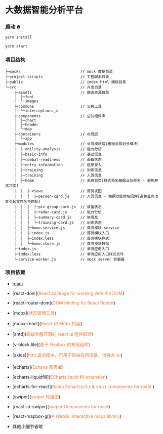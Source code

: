 # 大数据智能分析平台

### 启动 🔥

```js
yarn install

yarn start
```

###  项目结构

```
├─mocks                           // mock 数据目录
├─project-scripts                 // 工程脚本目录
├─public                          // index.html 模板目录
└─src                             // 开发目录
    ├─assets                      // 静态资源目录
    │  ├─font
    │  └─images
    ├─commons                     // 公共工具
    |  └─interception.js
    ├─components                  // 公共组件库
    │  ├─chart
    │  ├─header
    │  └─map
    ├─containers                  // 布局层
    │  └─app
    ├─modules                     // 业务模块层(根据业务划分模块)
    │  ├─ability-analysis         // 能力分析
    │  ├─basic-info               // 基础信息
    │  ├─combat-readiness         // 战备状态
    │  ├─entry-information        // 信息录入
    │  ├─training                 // 训练信息
    │  ├─training                 // 人员信息
    │  ├─home                     // 系统首页[样式命名根据业务命名 - 避免样式冲突]
    │  │  ├─views                 // 首页视图
    │  │  │  ├─person-card.js     // 人员信息 - 根据功能命名组件[避免业务改变引起文件名不匹配]
    │  │  │  ├─pie-group-card.js  // 装备状态
    │  │  │  ├─radar-card.js      // 能力分析
    │  │  │  ├─summary-card.js    // 旅信息
    │  │  │  └─training-card.js   // 训练状态
    │  │  ├─home.service.js       // 首页模块 service
    │  │  ├─index.js              // 首页模块入口
    │  │  ├─index.less            // 首页模块样式
    │  │  └─home.store.js         // 首页模块数据
    ├─index.js                    // 单页应用入口
    ├─index.less                  // 单页应用入口样式文件
    └─service-worker.js           // mock server 拦截器

```

### 项目依赖

-   [react](https://facebook.github.io/react/)
-   [react-dom](<span style="color: rgb(243,121,52);">React package for working with the DOM</span>)
-   [react-router-dom](<span style="color: rgb(243,121,52);">DOM binding for React Router</span>)
-   [mobx](<span style="color: rgb(243,121,52);">状态管理工具</span>)
-   [mobx-react](<span style="color: rgb(243,121,52);">React 和 Mobx 桥梁</span>)
-   [antd](<span style="color: rgb(243,121,52);">蚂蚁金服开源的 react ui 组件框架</span>)
-   [v-block.lite](<span style="color: rgb(243,121,52);">基于 Flexbox 的布局组件</span>)
-   [axios](<span style="color: rgb(243,121,52);">http 请求模块，可用于前端任何场景，很强大 👍</span>)
-   [echarts](<span style="color: rgb(243,121,52);">Echarts 图表库</span>)
-   [echarts-liquidfill](<span style="color: rgb(243,121,52);">ECharts liquid fill extension</span>)
-   [echarts-for-react](<span style="color: rgb(243,121,52);">Baidu Echarts(v3.x & v4.x) components for react.</span>)
-   [swiper](<span style="color: rgb(243,121,52);">swiper 轮播图</span>)
-   [react-id-swiper](<span style="color: rgb(243,121,52);">swiper Components for react</span>)
-   [react-mapbox-gl](<span style="color: rgb(243,121,52);">A WebGL interactive maps library</span>)

-   其他小细节省略
